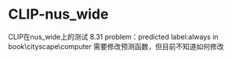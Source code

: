 # CLIP-nus_wide
CLIP在nus_wide上的测试
8.31 
problem：predicted label:always in  book\cityscape\computer
需要修改预测函数，但目前不知道如何修改
